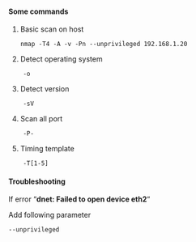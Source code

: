 


#### Some commands


1. Basic scan on host

	```
	nmap -T4 -A -v -Pn --unprivileged 192.168.1.20
	```


2. Detect operating system


```
	-o
```

3. Detect version 

```
	-sV
```

4. Scan all port

```
	-P-
```

5. Timing template

```
	-T[1-5]
```



#### Troubleshooting

If error “**dnet: Failed to open device eth2**“

Add following parameter

```
--unprivileged
```

